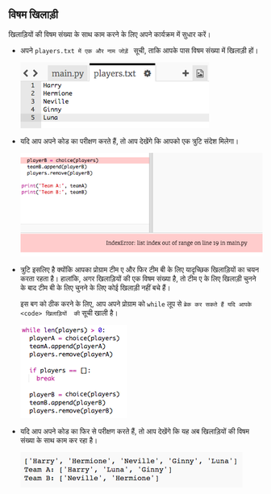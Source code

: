 ## विषम खिलाड़ी

खिलाड़ियों की विषम संख्या के साथ काम करने के लिए अपने कार्यक्रम में सुधार करें।

+ अपने `players.txt में एक और नाम जोड़ें ` सूची, ताकि आपके पास विषम संख्या में खिलाड़ी हों।
    
    ![स्क्रीनशॉट](images/team-luna.png)

+ यदि आप अपने कोड का परीक्षण करते हैं, तो आप देखेंगे कि आपको एक त्रुटि संदेश मिलेगा।
    
    ![स्क्रीनशॉट](images/team-error.png)

+ त्रुटि इसलिए है क्योंकि आपका प्रोग्राम टीम ए और फिर टीम बी के लिए यादृच्छिक खिलाड़ियों का चयन करता रहता है। हालांकि, अगर खिलाड़ियों की एक विषम संख्या है, तो टीम ए के लिए खिलाड़ी चुनने के बाद टीम बी के लिए चुनने के लिए कोई खिलाड़ी नहीं बचे हैं।
    
    इस बग को ठीक करने के लिए, आप अपने प्रोग्राम को `while` लूप से ` ब्रेक कर सकते हैं यदि आपके <code> खिलाड़ियों  की ` सूची खाली है।
    
    ![स्क्रीनशॉट](images/team-fix.png)

+ यदि आप अपने कोड का फिर से परीक्षण करते हैं, तो आप देखेंगे कि यह अब खिलाड़ियों की विषम संख्या के साथ काम कर रहा है।
    
    ![स्क्रीनशॉट](images/team-fix-test.png)